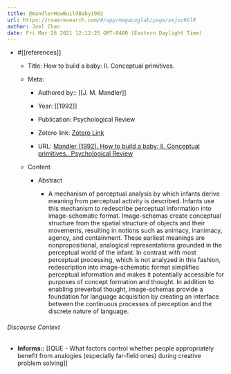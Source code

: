 ```yaml
---
title: @mandlerHowBuildBaby1992
url: https://roamresearch.com/#/app/megacoglab/page/xejxu9GlR
author: Joel Chan
date: Fri Mar 26 2021 12:12:25 GMT-0400 (Eastern Daylight Time)
---
```


- #[[references]]

    - Title: How to build a baby: II. Conceptual primitives.

    - Meta:

        - Authored by:: [[J. M. Mandler]]

        - Year: [[1992]]

        - Publication: Psychological Review

        - Zotero link: [Zotero Link](zotero://select/items/1_M9AS7E9A)

        - URL: [Mandler (1992). How to build a baby: II. Conceptual primitives.. Psychological Review](undefined)

    - Content

        - Abstract

            - A mechanism of perceptual analysis by which infants derive meaning from perceptual activity is described. Infants use this mechanism to redescribe perceptual information into image-schematic format. Image-schemas create conceptual structure from the spatial structure of objects and their movements, resulting in notions such as animacy, inanimacy, agency, and containment. These earliest meanings are nonpropositional, analogical representations grounded in the perceptual world of the infant. In contrast with most perceptual processing, which is not analyzed in this fashion, redescription into image-schematic format simplifies perceptual information and makes it potentially accessible for purposes of concept formation and thought. In addition to enabling preverbal thought, image-schemas provide a foundation for language acquisition by creating an interface between the continuous processes of perception and the discrete nature of language.

###### Discourse Context

- **Informs::** [[QUE - What factors control whether people appropriately benefit from analogies (especially far-field ones) during creative problem solving]]
